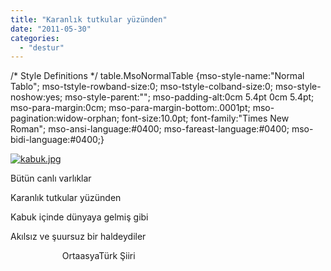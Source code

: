 ```yaml
---
title: "Karanlık tutkular yüzünden"
date: "2011-05-30"
categories: 
  - "destur"
---
```


/\* Style Definitions \*/ table.MsoNormalTable {mso-style-name:"Normal Tablo"; mso-tstyle-rowband-size:0; mso-tstyle-colband-size:0; mso-style-noshow:yes; mso-style-parent:""; mso-padding-alt:0cm 5.4pt 0cm 5.4pt; mso-para-margin:0cm; mso-para-margin-bottom:.0001pt; mso-pagination:widow-orphan; font-size:10.0pt; font-family:"Times New Roman"; mso-ansi-language:#0400; mso-fareast-language:#0400; mso-bidi-language:#0400;}

[![kabuk.jpg](/uploads/2011/05/kabuk.jpg)](/uploads/2011/05/kabuk.jpg "kabuk.jpg")

Bütün canlı varlıklar

Karanlık tutkular yüzünden

Kabuk içinde dünyaya gelmiş gibi

Akılsız ve şuursuz bir haldeydiler

                     OrtaasyaTürk Şiiri
